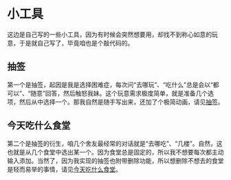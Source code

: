 # 小工具

这边是自己写的一些小工具，因为有时候会突然想要用，却找不到称心如意的玩意，于是就自己写了，毕竟咱也是个敲代码的。

## 抽签

第一个是抽签，起因是我是选择困难症，每次问“去哪玩”、“吃什么”总是会以“都可以”、“随意”回答，然后触怒我妹。这个玩意需求极度简单，就是准备几个选项，然后从中选择一个。那我自然是随手写出来，还加了个极简动画，请见[抽签](draw.md)。

## 今天吃什么食堂

第二个是抽签的衍生，咱几个舍友最经常的对话就是“去哪吃”、“几楼”。自然，这也就是从几个食堂中选出某一个。因为食堂总是固定的，所以我不想要每次都主动输入添加。当然了，因为我实现的抽签也附带删除功能，所以想删除不想去的食堂是轻而易举的事情，请见[今天吃什么食堂](canteen.md)。